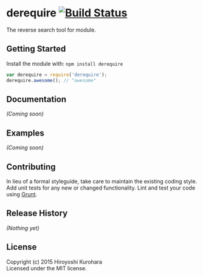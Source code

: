 # derequire [![Build Status](https://secure.travis-ci.org/kurohara/derequire.png?branch=master)](http://travis-ci.org/kurohara/derequire)

The reverse search tool for module.

## Getting Started
Install the module with: `npm install derequire`

```javascript
var derequire = require('derequire');
derequire.awesome(); // "awesome"
```

## Documentation
_(Coming soon)_

## Examples
_(Coming soon)_

## Contributing
In lieu of a formal styleguide, take care to maintain the existing coding style. Add unit tests for any new or changed functionality. Lint and test your code using [Grunt](http://gruntjs.com/).

## Release History
_(Nothing yet)_

## License
Copyright (c) 2015 Hiroyoshi Kurohara  
Licensed under the MIT license.
